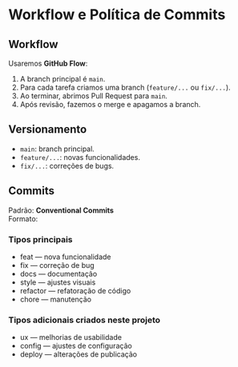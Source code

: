 # Workflow e Política de Commits

## Workflow
Usaremos **GitHub Flow**:
1. A branch principal é `main`.
2. Para cada tarefa criamos uma branch (`feature/...` ou `fix/...`).
3. Ao terminar, abrimos Pull Request para `main`.
4. Após revisão, fazemos o merge e apagamos a branch.

## Versionamento
- `main`: branch principal.
- `feature/...`: novas funcionalidades.
- `fix/...`: correções de bugs.

## Commits
Padrão: **Conventional Commits**  
Formato:

### Tipos principais
- feat — nova funcionalidade
- fix — correção de bug
- docs — documentação
- style — ajustes visuais
- refactor — refatoração de código
- chore — manutenção

### Tipos adicionais criados neste projeto
- ux — melhorias de usabilidade
- config — ajustes de configuração
- deploy — alterações de publicação